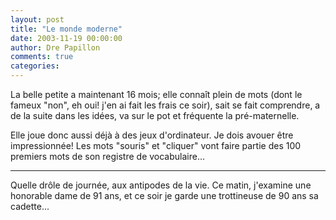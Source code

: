 ```yaml
---
layout: post
title: "Le monde moderne"
date: 2003-11-19 00:00:00
author: Dre Papillon
comments: true
categories: 
---
```



La belle petite  a maintenant 16 mois; elle connaît plein de mots (dont le fameux "non", eh oui!  j'en ai fait les frais ce soir), sait se fait comprendre, a de la suite dans les idées, va sur le pot et fréquente la pré-maternelle.

Elle joue donc aussi déjà à des jeux d'ordinateur.  Je dois avouer être impressionnée!  Les mots "souris" et "cliquer" vont faire partie des 100 premiers mots de son registre de vocabulaire...

***

Quelle drôle de journée, aux antipodes de la vie.  Ce matin, j'examine une honorable dame de 91 ans, et ce soir je garde une trottineuse de 90 ans sa cadette...